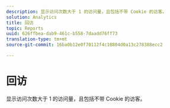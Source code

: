 ```yaml
---
description: 显示访问次数大于 1 的访问量，且包括不带 Cookie 的访客。
solution: Analytics
title: 回访
topic: Reports
uuid: 626ffbea-dab9-461c-b558-7daadd76ff73
translation-type: tm+mt
source-git-commit: 16ba0b12e0f70112f4c10804d0a13c278388ecc2

---
```



# 回访

显示访问次数大于 1 的访问量，且包括不带 Cookie 的访客。


